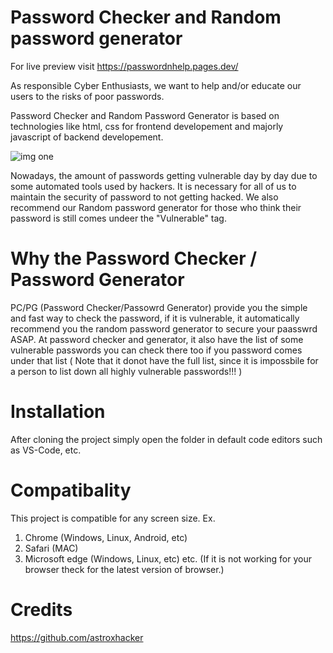 # Password Checker and Random password generator

For live preview visit https://passwordnhelp.pages.dev/

As responsible Cyber Enthusiasts, we want to help and/or educate our users to the risks of poor passwords.

Password Checker and Random Password Generator is based on technologies like html, css for frontend developement and majorly javascript of backend developement.

![img one](https://user-images.githubusercontent.com/109857735/197757023-231f7b0d-e719-446e-b2f3-01eecd04bf3f.jpg)

Nowadays, the amount of passwords getting vulnerable day by day due to some automated tools used by hackers.
It is necessary for all of us to maintain the security of password to not getting hacked.
We also recommend our Random password generator for those who think their password is still comes undeer the "Vulnerable" tag.

# Why the Password Checker / Password Generator
PC/PG (Password Checker/Passowrd Generator) provide you the simple and fast way to check the password, if it is vulnerable, it automatically recommend you the random password generator to secure your paasswrd ASAP.
At password checker and generator, it also have the list of some vulnerable passwords you can check there too if you password comes under that list ( Note that it donot have the full list, since it is impossbile for a person to list down all highly vulnerable passwords!!! )

# Installation

After cloning the project simply open the folder in default code editors such as VS-Code, etc.


# Compatibality

This project is compatible for any screen size.
Ex.
1. Chrome (Windows, Linux, Android, etc)
2. Safari (MAC)
3. Microsoft edge (Windows, Linux, etc)
etc.
(If it is not working for your browser theck for the latest version of browser.)

# Credits

https://github.com/astroxhacker

